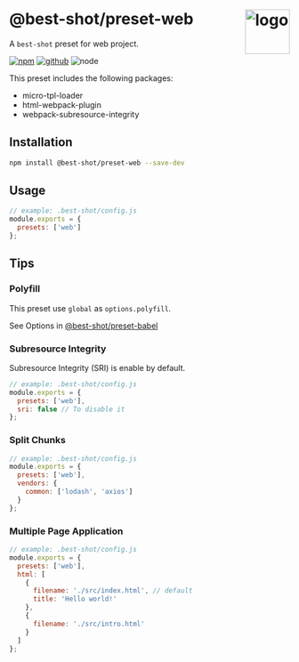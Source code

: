 # @best-shot/preset-web <img src="https://cdn.jsdelivr.net/gh/best-shot/best-shot/packages/core/logo.svg" alt="logo" height="80" align="right">

A `best-shot` preset for web project.

[![npm][npm-badge]][npm-url]
[![github][github-badge]][github-url]
![node][node-badge]

[npm-url]: https://www.npmjs.com/package/@best-shot/preset-web
[npm-badge]: https://img.shields.io/npm/v/@best-shot/preset-web.svg?style=flat-square&logo=npm
[github-url]: https://github.com/best-shot/best-shot/tree/master/packages/preset-web
[github-badge]: https://img.shields.io/npm/l/@best-shot/preset-web.svg?style=flat-square&colorB=blue&logo=github
[node-badge]: https://img.shields.io/node/v/@best-shot/preset-web.svg?style=flat-square&colorB=green&logo=node.js

This preset includes the following packages:

- micro-tpl-loader
- html-webpack-plugin
- webpack-subresource-integrity

## Installation

```bash
npm install @best-shot/preset-web --save-dev
```

## Usage

```js
// example: .best-shot/config.js
module.exports = {
  presets: ['web']
};
```

## Tips

### Polyfill

This preset use `global` as `options.polyfill`.

See Options in [@best-shot/preset-babel](../preset-babel)

### Subresource Integrity

Subresource Integrity (SRI) is enable by default.

```js
// example: .best-shot/config.js
module.exports = {
  presets: ['web'],
  sri: false // To disable it
};
```

### Split Chunks

```js
// example: .best-shot/config.js
module.exports = {
  presets: ['web'],
  vendors: {
    common: ['lodash', 'axios']
  }
};
```

### Multiple Page Application

```js
// example: .best-shot/config.js
module.exports = {
  presets: ['web'],
  html: [
    {
      filename: './src/index.html', // default
      title: 'Hello world!'
    },
    {
      filename: './src/intro.html'
    }
  ]
};
```
